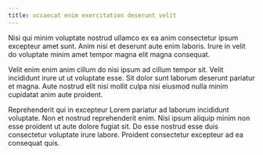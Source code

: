 ```yaml
---
title: occaecat enim exercitation deserunt velit
---
```


Nisi qui minim voluptate nostrud ullamco ex ea anim consectetur ipsum excepteur amet sunt. Anim nisi et deserunt aute enim laboris. Irure in velit do voluptate minim amet tempor magna elit magna consequat.

Velit enim enim anim cillum do nisi ipsum ad cillum tempor sit. Velit incididunt irure ut ut voluptate esse. Sit dolor sunt laborum deserunt pariatur et magna. Aute nostrud elit nisi mollit culpa nisi eiusmod nulla minim cupidatat anim aute proident.

Reprehenderit qui in excepteur Lorem pariatur ad laborum incididunt voluptate. Non et nostrud reprehenderit enim. Nisi ipsum aliquip minim non esse proident ut aute dolore fugiat sit. Do esse nostrud esse duis consectetur voluptate irure labore. Proident consectetur excepteur ad ea consequat quis.